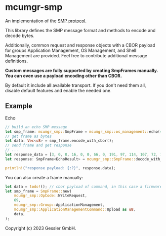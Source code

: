 # mcumgr-smp
An implementation of the
[SMP protocol](https://docs.zephyrproject.org/latest/services/device_mgmt/smp_protocol.html).

This library defines the SMP message format and methods to encode and decode bytes.

Additionally, common request and response objects with a CBOR payload for groups
Application Management, OS Management, and Shell Management are provided.
Feel free to contribute additional message definitions.

**Custom messages are fully supported by creating SmpFrames manually.
You can even use a payload encoding other than CBOR.**

By default it include all available transport. If you don't need them all, disable default features
and enable the needed one.

## Example
Echo
```rust
// build an echo SMP message
let smp_frame: mcumgr_smp::SmpFrame = mcumgr_smp::os_management::echo(42, "Hello World");
// get frame as bytes
let data: Vec<u8> = smp_frame.encode_with_cbor();
// send frame and get response
// ...
let response_data = [3, 0, 0, 16, 0, 0, 66, 0, 191, 97, 114, 107, 72, 101, 108, 108, 111, 32, 87, 111, 114, 108, 100, 255];
let response: SmpFrame<EchoResult> = mcumgr_smp::SmpFrame::decode_with_cbor(&response_data).expect("decoding error");

println!("response payload: {:?}", response.data);
```

You can also create a frame manually:
```rust
let data = todo!(); // cbor payload of command, in this case a firmware chunk
let smp_frame = SmpFrame::new(
    mcumgr_smp::OpCode::WriteRequest,
    69,
    mcumgr_smp::Group::ApplicationManagement,
    mcumgr_smp::ApplicationManagementCommand::Upload as u8,
    data,
);
```




Copyright (c) 2023 Gessler GmbH.
